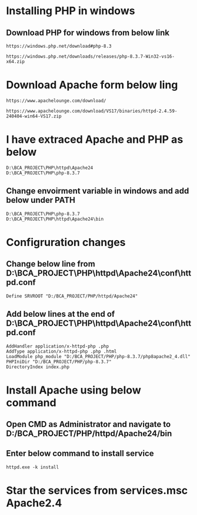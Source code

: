 # Installing PHP in windows ##

## Download PHP for windows from below link #
```
https://windows.php.net/download#php-8.3

https://windows.php.net/downloads/releases/php-8.3.7-Win32-vs16-x64.zip
```

# Download Apache form below ling #
```
https://www.apachelounge.com/download/

https://www.apachelounge.com/download/VS17/binaries/httpd-2.4.59-240404-win64-VS17.zip
```
# I have extraced Apache and PHP as below #

```
D:\BCA_PROJECT\PHP\httpd\Apache24
D:\BCA_PROJECT\PHP\php-8.3.7
```
## Change envoirment variable in windows and add below under PATH
```
D:\BCA_PROJECT\PHP\php-8.3.7
D:\BCA_PROJECT\PHP\httpd\Apache24\bin
```
# Configruration changes
## Change below line from D:\BCA_PROJECT\PHP\httpd\Apache24\conf\httpd.conf
```
Define SRVROOT "D:/BCA_PROJECT/PHP/httpd/Apache24"
```
## Add below lines at the end of D:\BCA_PROJECT\PHP\httpd\Apache24\conf\httpd.conf
```
AddHandler application/x-httpd-php .php
AddType application/x-httpd-php .php .html
LoadModule php_module "D:/BCA_PROJECT/PHP/php-8.3.7/php8apache2_4.dll"
PHPIniDir "D:/BCA_PROJECT/PHP/php-8.3.7"
DirectoryIndex index.php
```
# Install Apache using below command 
## Open CMD as Administrator and navigate to D:/BCA_PROJECT/PHP/httpd/Apache24/bin
## Enter below command to install service
```
httpd.exe -k install
```
# Star the services from services.msc Apache2.4
